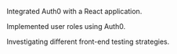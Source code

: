 Integrated Auth0 with a React application.

Implemented user roles using Auth0.

Investigating different front-end testing strategies.